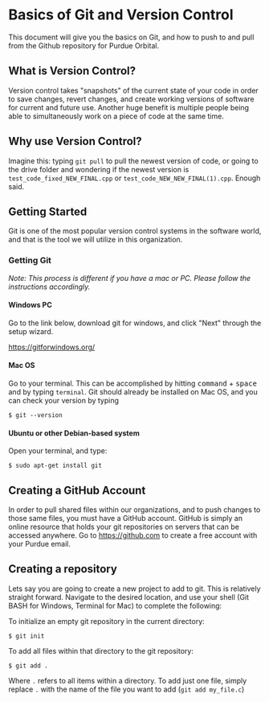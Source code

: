 # Basics of Git and Version Control
This document will give you the basics on Git, and how to push to and pull from the Github repository for Purdue Orbital.
## What is Version Control?
Version control takes "snapshots" of the current state of your code in order to save changes, revert changes, and create working versions of software for current and future use. Another huge benefit is multiple people being able to simultaneously work on a piece of code at the same time.
## Why use Version Control?
Imagine this: typing `git pull` to pull the newest version of code, or going to the drive folder and wondering if the newest version is `test_code_fixed_NEW_FINAL.cpp` or `test_code_NEW_NEW_FINAL(1).cpp`. Enough said.
## Getting Started
Git is one of the most popular version control systems in the software world, and that is the tool we will utilize in this organization.
### Getting Git
*Note: This process is different if you have a mac or PC. Please follow the instructions accordingly.*
#### Windows PC
Go to the link below, download git for windows, and click "Next" through the setup wizard.

https://gitforwindows.org/
#### Mac OS
Go to your terminal. This can be accomplished by hitting <kbd>command</kbd> + <kbd>space</kbd> and by typing `terminal`. Git should already be installed on Mac OS, and you can check your version by typing

```shell
$ git --version
```
#### Ubuntu or other Debian-based system
Open your terminal, and type:

```shell
$ sudo apt-get install git
```

## Creating a GitHub Account
In order to pull shared files within our organizations, and to push changes to those same files, you must have a GitHub account. GitHub is simply an online resource that holds your git repositories on servers that can be accessed anywhere. Go to https://github.com to create a free account with your Purdue email. 

## Creating a repository
Lets say you are going to create a new project to add to git. This is relatively straight forward. Navigate to the desired location, and use your shell (Git BASH for Windows, Terminal for Mac) to complete the following: 



To initialize an empty git repository in the current directory:

```shell
$ git init
```

To add all files within that directory to the git repository:

```shell
$ git add .
```
Where `.` refers to all items within a directory. To add just one file, simply replace `.` with the name of the file you want to add (`git add my_file.c`)




